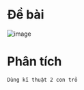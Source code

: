 # Đề bài
![image](https://github.com/VanHoang110802/Competitive_Programming/assets/108053955/824727eb-8325-4b72-b7ad-ffffde76c12c)

# Phân tích
```
Dùng kĩ thuật 2 con trỏ
```
